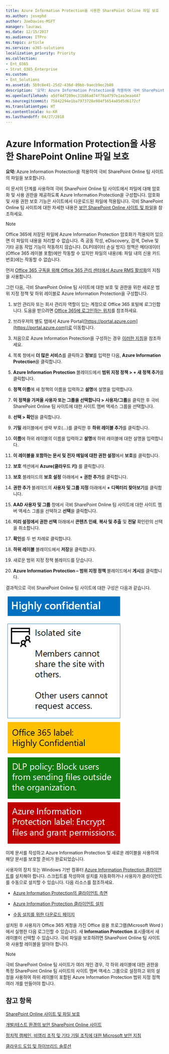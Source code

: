 ```yaml
---
title: Azure Information Protection을 사용한 SharePoint Online 파일 보호
ms.author: josephd
author: JoeDavies-MSFT
manager: laurawi
ms.date: 12/15/2017
ms.audience: ITPro
ms.topic: article
ms.service: o365-solutions
localization_priority: Priority
ms.collection:
- Ent_O365
- Strat_O365_Enterprise
ms.custom:
- Ent_Solutions
ms.assetid: 5b9c8e41-25d2-436d-89bb-9aecb9ec2b80
description: '요약: Azure Information Protection을 적용하여 극비 SharePoint Online 팀 사이트의 파일을 보호합니다.'
ms.openlocfilehash: a5df4d7289ec31686ad74f78a4797e1aa3eaa447
ms.sourcegitcommit: 75842294e1ba7973728e984f5654a85d5d6172cf
ms.translationtype: HT
ms.contentlocale: ko-KR
ms.lasthandoff: 04/27/2018
---
```

# <a name="protect-sharepoint-online-files-with-azure-information-protection"></a>Azure Information Protection을 사용한 SharePoint Online 파일 보호

 **요약:** Azure Information Protection을 적용하여 극비 SharePoint Online 팀 사이트의 파일을 보호합니다.
  
이 문서의 단계를 사용하여 극비 SharePoint Online 팀 사이트에서 파일에 대해 암호화 및 사용 권한을 제공하도록 Azure Information Protection을 구성합니다. 암호화 및 사용 권한 보호 기능은 사이트에서 다운로드된 파일에 적용됩니다. 극비 SharePoint Online 팀 사이트에 대한 자세한 내용은 [보안 SharePoint Online 사이트 및 파일](secure-sharepoint-online-sites-and-files.md)을 참조하세요.
  
> [!NOTE]
> Office 365에 저장된 파일에 Azure Information Protection 암호화가 적용되어 있으면 이 파일의 내용을 처리할 수 없습니다. 즉 공동 작성, eDiscovery, 검색, Delve 및 기타 공동 작업 기능이 작동하지 않습니다. DLP(데이터 손실 방지) 정책은 메타데이터(Office 365 레이블 포함)에만 작동할 수 있지만 파일의 내용(예: 파일 내의 신용 카드 번호)에는 작동할 수 없습니다. 
  
먼저 [Office 365 구독을 위해 Office 365 관리 센터에서 Azure RMS 활성화](https://docs.microsoft.com/information-protection/deploy-use/activate-office365)의 지침을 사용합니다.
  
그런 다음, 극비 SharePoint Online 팀 사이트에 대한 보호 및 권한을 위한 새로운 범위 지정 정책 및 하위 레이블로 Azure Information Protection을 구성합니다.
  
1. 보안 관리자 또는 회사 관리자 역할이 있는 계정으로 Office 365 포털에 로그인합니다. 도움을 받으려면 [Office 365에 로그인하는 위치](https://support.office.com/Article/Where-to-sign-in-to-Office-365-e9eb7d51-5430-4929-91ab-6157c5a050b4)를 참조하세요.
    
2. 브라우저의 별도 탭에서 Azure Portal([https://portal.azure.com](https://portal.azure.com))로 이동합니다.
    
3. 처음으로 Azure Information Protection을 구성하는 경우 [이러한 지침](https://docs.microsoft.com/information-protection/deploy-use/configure-policy#to-access-the-azure-information-protection-blade-for-the-first-time)을 참조하세요.
    
4. 목록 창에서 **더 많은 서비스**를 클릭하고 **정보**를 입력한 다음, **Azure Information Protection**을 클릭합니다.
    
5. **Azure Information Protection** 블레이드에서 **범위 지정 정책 > + 새 정책 추가**를 클릭합니다.
    
6. **정책 이름**에 새 정책의 이름을 입력하고 **설명**에 설명을 입력합니다.
    
7. **이 정책을 가져올 사용자 또는 그룹을 선택합니다 > 사용자/그룹**을 클릭한 후 극비 SharePoint Online 팀 사이트에 대한 사이트 멤버 액세스 그룹을 선택합니다. 
    
8. **선택 > 확인**을 클릭합니다.
    
9. **기밀** 레이블에서 생략 부호(…)를 클릭한 후 **하위 레이블 추가**를 클릭합니다.
    
10. **이름**에 하위 레이블의 이름을 입력하고 **설명**에 하위 레이블에 대한 설명을 입력합니다.
    
11. **이 레이블을 포함하는 문서 및 전자 메일에 대한 권한 설정**에서 **보호**를 클릭합니다.
    
12. **보호** 섹션에서 **Azure(클라우드 키)** 를 클릭합니다.
    
13. **보호** 블레이드의 **보호 설정** 아래에서 **+ 권한 추가**를 클릭합니다.
    
14. **권한 추가** 블레이드의 **사용자 및 그룹 지정** 아래에서 **+ 디렉터리 찾아보기**를 클릭합니다.
    
15. **AAD 사용자 및 그룹** 창에서 극비 SharePoint Online 팀 사이트에 대한 사이트 멤버 액세스 그룹을 선택하고 **선택**을 클릭합니다.
    
16. **미리 설정에서 권한 선택** 아래에서 **콘텐츠 인쇄**, **복사 및 추출** 및 **전달** 확인란의 선택을 취소합니다.
    
17. **확인**를 두 번 차례로 클릭합니다.
    
18. **하위 레이블** 블레이드에서 **저장**을 클릭합니다.
    
19. 새로운 범위 지정 정책 블레이드를 닫습니다.
    
20. **Azure Information Protection – 범위 지정 정책** 블레이드에서 **게시**를 클릭합니다.
    
결과적으로 극비 SharePoint Online 팀 사이트에 대한 구성은 다음과 같습니다.
  
![격리된 SharePoint Online 팀 사이트에 대한 Azure Information Protection 레이블입니다.](images/8cc92aa4-e7bc-4c2f-a4a4-3b034b21aebf.png)
  
이제 문서를 작성하고 Azure Information Protection 및 새로운 레이블을 사용하여 해당 문서를 보호할 준비가 완료되었습니다.
  
사용자의 장치 또는 Windows 기반 컴퓨터 [Azure Information Protection 클라이언트](https://docs.microsoft.com/information-protection/rms-client/install-client-app)를 설치해야 합니다. 스크립트를 작성하여 설치를 자동화하거나 사용자가 클라이언트를 수동으로 설치할 수 있습니다. 다음 리소스를 참조하세요.
  
- [Azure Information Protection의 클라이언트 측면](https://docs.microsoft.com/information-protection/rms-client/use-client)
    
- [Azure Information Protection 클라이언트 설치](https://docs.microsoft.com/information-protection/rms-client/client-admin-guide)
    
- [수동 설치를 위한 다운로드 페이지](https://www.microsoft.com/download/details.aspx?id=53018)
    
설치된 후 사용자가 Office 365 계정을 가진 Office 응용 프로그램(Microsoft Word )에서 실행한 다음 로그인할 수 있습니다. 새 **Information Protection** 표시줄에서 새 레이블이 선택할 수 있습니다. 극비 파일을 보호하려면 SharePoint Online 팀 사이트와 사용할 레이블을 알아야 합니다.
  
> [!NOTE]
> 극비 SharePoint Online 팀 사이트가 여러 개인 경우, 각 하위 레이블에 대한 권한을 특정 SharePoint Online 팀 사이트의 사이트 멤버 액세스 그룹으로 설정하고 위의 설정을 사용하여 하위 레이블이 포함된 Azure Information Protection 범위 지정 정책 여러 개를 만들어야 합니다. 
  
## <a name="see-also"></a>참고 항목

[SharePoint Online 사이트 및 파일 보호](secure-sharepoint-online-sites-and-files.md)
  
[개발/테스트 환경의 보안 SharePoint Online 사이트](secure-sharepoint-online-sites-in-a-dev-test-environment.md)
  
[정치적 캠페인, 비영리 조직 및 기타 기밀 조직에 대한 Microsoft 보안 지침](microsoft-security-guidance-for-political-campaigns-nonprofits-and-other-agile-o.md)
  
[클라우드 도입 및 하이브리드 솔루션](cloud-adoption-and-hybrid-solutions.md)




